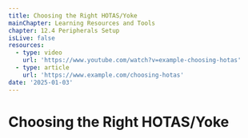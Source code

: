 ```yaml
---
title: Choosing the Right HOTAS/Yoke
mainChapter: Learning Resources and Tools
chapter: 12.4 Peripherals Setup
isLive: false
resources:
  - type: video
    url: 'https://www.youtube.com/watch?v=example-choosing-hotas'
  - type: article
    url: 'https://www.example.com/choosing-hotas'
date: '2025-01-03'
---
```


# Choosing the Right HOTAS/Yoke
